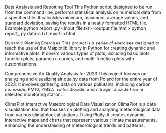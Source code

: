 Data Analysis and Reporting Tool
This Python script, designed to be run from the command line, performs statistical analysis on numerical data from a specified file. It calculates minimum, maximum, average values, and standard deviation, saving the results in a neatly formatted HTML file.
Example:python report_.py <input_file.txt> <output_file.html>
python report_.py data-a.txt report-a.html

Dynamic Plotting Exercises
This project is a series of exercises designed to teach the use of the Matplotlib library in Python for creating dynamic and informative plots. It covers various types of plots, including basic plots, function plots, parametric curves, and multi-function plots with customizations.

Comprehensive Air Quality Analysis for 2023
This project focuses on analyzing and visualizing air quality data from Poland for the entire year of 2023. It involves gathering data on various pollutants, including carbon monoxide, PM10, PM2.5, sulfur dioxide, and nitrogen dioxide from a selected monitoring station.

ClimaPlot Interactive Meteorological Data Visualization
ClimaPlot is a data visualization tool that focuses on plotting and analyzing meteorological data from various climatological stations. Using Plotly, it creates dynamic, interactive maps and charts that represent various climate measurements, enhancing the understanding of meteorological trends and patterns.
